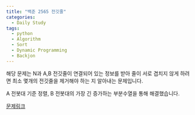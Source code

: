 ```yaml
---
title: "백준 2565 전깃줄"
categories:
  - Daily Study
tags:
  - python
  - Algorithm
  - Sort
  - Dynamic Programming
  - Backjon
---
```


해당 문제는 N과 A,B 전깃줄이 연결되어 있는 정보를 받아 줄이 서로 겹치지 않게 하려면 최소 몇개의 전깃줄을 제거해야 하는 지 알아내는 문제입니다.


A 전봇대 기준 정렬, B 전봇대의 가장 긴 증가하는 부분수열을 통해 해결했습니다. 


[문제링크](https://www.acmicpc.net/problem/2565)


<script src="https://gist.github.com/voka/c64d66a68186ad5d2fd8049830192882.js"></script>